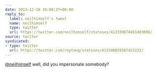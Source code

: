 ```yaml
---
date: 2013-12-18 16:08:37+00:00
reply_to:
  label: neilhimself's tweet
  name: neilhimself
  type: twitter
  url: https://twitter.com/neilhimself/statuses/413339874461483008/
source: twitter
syndicated:
- type: twitter
  url: https://twitter.com/roytang/statuses/413340029587423232/
---
```


[@neilhimself](https://twitter.com/neilhimself/) well, did you impersonate somebody?